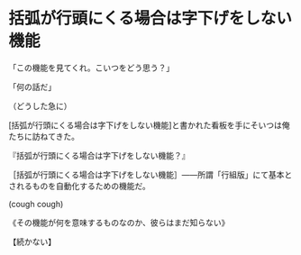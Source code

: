 # 括弧が行頭にくる場合は字下げをしない機能
「この機能を見てくれ。こいつをどう思う？」

「何の話だ」

（どうした急に）

[括弧が行頭にくる場合は字下げをしない機能]と書かれた看板を手にそいつは俺たちに訪ねてきた。

『括弧が行頭にくる場合は字下げをしない機能？』

［括弧が行頭にくる場合は字下げをしない機能］――所謂「行組版」にて基本とされるものを自動化するための機能だ。

(cough cough)

《その機能が何を意味するものなのか、彼らはまだ知らない》

【続かない】